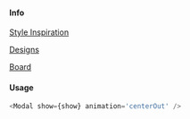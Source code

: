 #### Info

[Style Inspiration]()

[Designs]()

[Board]()

#### Usage

```js
<Modal show={show} animation='centerOut' />
```
